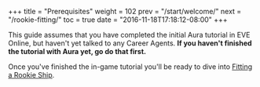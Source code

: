 +++
title = "Prerequisites"
weight = 102
prev = "/start/welcome/"
next = "/rookie-fitting/"
toc = true
date = "2016-11-18T17:18:12-08:00"
+++

This guide assumes that you have completed the initial Aura tutorial in EVE Online, but haven't yet talked to any Career Agents.
**If you haven't finished the tutorial with Aura yet, go do that first.**

Once you've finished the in-game tutorial you'll be ready to dive into [Fitting a Rookie Ship](/rookie-fitting/).
